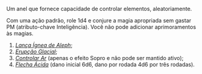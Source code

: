 Um anel que fornece capacidade de controlar elementos, aleatoriamente.

Com uma ação padrão, role 1d4 e conjure a magia apropriada sem gastar PM (atributo-chave Inteligência). Você não pode adicionar aprimoramentos às magias.

1) [_Lança Ígnea de Aleph_](https://eduardomarques.pythonanywhere.com/106/);
2) [_Erupção Glacial_](https://eduardomarques.pythonanywhere.com/82/);
3) [_Controlar Ar_](https://eduardomarques.pythonanywhere.com/201/) (apenas o efeito Sopro e não pode ser mantido ativo);
4) *[Flecha Ácida](https://eduardomarques.pythonanywhere.com/90/)* (dano inicial 6d6, dano por rodada 4d6 por três rodadas).
